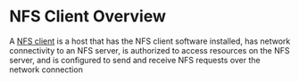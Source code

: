 # NFS Client Overview

A [NFS client](https://www.techtarget.com/searchenterprisedesktop/definition/Network-File-System#:~:text=An%20NFS%20client,the%20network%20connection.) is a host that has the NFS client software installed, has network connectivity to an NFS server, is authorized to access resources on the NFS server, and is configured to send and receive NFS requests over the network connection
